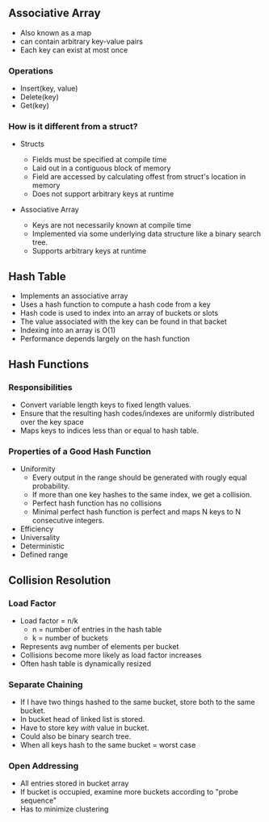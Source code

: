 ## Associative Array
- Also known as a map
- can contain arbitrary key-value pairs
- Each key can exist at most once

### Operations
- Insert(key, value)
- Delete(key)
- Get(key)

### How is it different from a struct?
- Structs
  - Fields must be specified at compile time
  - Laid out in a contiguous block of memory
  - Field are accessed by calculating offest from struct's location in
    memory
  - Does not support arbitrary keys at runtime

- Associative Array
  - Keys are not necessarily known at compile time
  - Implemented via some underlying data structure like a binary search
    tree.
  - Supports arbitrary keys at runtime

## Hash Table
- Implements an associative array
- Uses a hash function to compute a hash code from a key
- Hash code is used to index into an array of buckets or slots
- The value associated with the key can be found in that backet
- Indexing into an array is O(1)
- Performance depends largely on the hash function

## Hash Functions
### Responsibilities
- Convert variable length keys to fixed length values.
- Ensure that the resulting hash codes/indexes are uniformly distributed
  over the key space
- Maps keys to indices less than or equal to hash table.

### Properties of a Good Hash Function
- Uniformity
  - Every output in the range should be generated with rougly equal
    probability.
  - If more than one key hashes to the same index, we get a collision.
  - Perfect hash function has no collisions
  - Minimal perfect hash function is perfect and maps N keys to N
    consecutive integers.
- Efficiency
- Universality
- Deterministic
- Defined range

## Collision Resolution
### Load Factor
- Load factor = n/k
  - n = number of entries in the hash table
  - k = number of buckets
- Represents avg number of elements per bucket
- Collisions become more likely as load factor increases
- Often hash table is dynamically resized

### Separate Chaining
- If I have two things hashed to the same bucket, store both to the same
  bucket.
- In bucket head of linked list is stored.
- Have to store key _with_ value in bucket.
- Could also be binary search tree.
- When all keys hash to the same bucket = worst case

### Open Addressing
- All entries stored in bucket array
- If bucket is occupied, examine more buckets according to "probe
  sequence"
- Has to minimize clustering

